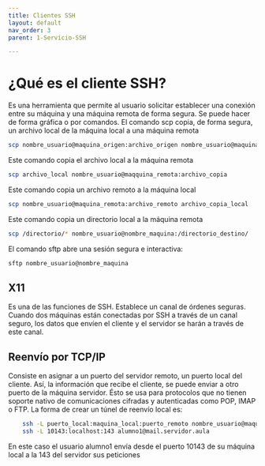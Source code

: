 ```yaml
---
title: Clientes SSH
layout: default
nav_order: 3
parent: 1-Servicio-SSH

---
```

# ¿Qué es el cliente SSH?
Es una herramienta que permite al usuario solicitar establecer una conexión entre su máquina y una máquina remota de forma segura. Se puede hacer de forma gráfica o por comandos.
El comando scp copia, de forma segura, un archivo local de la máquina local a una máquina remota

```bash
scp nombre_usuario@maquina_origen:archivo_origen nombre_usuario@maquina_destino:archivo_destino
```
Este comando copia el archivo local a la máquina remota

```bash
scp archivo_local nombre_usuario@maqquina_remota:archivo_copia
```
Este comando copia un archivo remoto a la máquina local

```bash
scp nombre_usuario@maquina_remota:archivo_remoto archivo_copia_local
```
Este comando copia un directorio local a la máquina remota

```bash
scp /directorio/* nombre_usuario@nombre_maquina:/directorio_destino/
```

El comando sftp abre una sesión segura e interactiva:

```bash
sftp nombre_usuario@nombre_maquina
```

## X11
Es una de las funciones de SSH. Establece un canal de órdenes seguras. Cuando dos máquinas están conectadas por SSH a través de un canal seguro, los datos que envíen el cliente y el servidor se harán a través de este canal.

## Reenvío por TCP/IP
Consiste en asignar a un puerto del servidor remoto, un puerto local del cliente. Así, la información que recibe el cliente, se puede enviar a otro puerto de la máquina servidor. 
Ésto se usa para protocolos que no tienen soporte nativo de comunicaciones cifradas y autenticadas como POP, IMAP o FTP. La forma de crear un túnel de reenvío local es:

```bash
    ssh -L puerto_local:maquina_local:puerto_remoto nombre_usuario@maquina_remota
    ssh -L 10143:localhost:143 alumno1@mail.servidor.aula
```

En este caso el usuario alumno1 envía desde el puerto 10143 de su máquina local a la 143 del servidor sus peticiones



